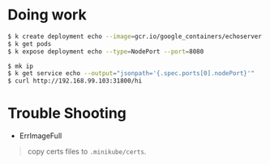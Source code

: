 # Doing work

```bash
$ k create deployment echo --image=gcr.io/google_containers/echoserver:1.8
$ k get pods
$ k expose deployment echo --type=NodePort --port=8080
```

```bash
$ mk ip
$ k get service echo --output="jsonpath='{.spec.ports[0].nodePort}'"
$ curl http://192.168.99.103:31800/hi
```

# Trouble Shooting
* ErrImageFull
> copy certs files to `.minikube/certs`.